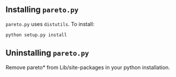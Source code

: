 ## Installing `pareto.py`

`pareto.py` uses `distutils`.
To install:

```
python setup.py install
```

## Uninstalling `pareto.py`

Remove pareto* from Lib/site-packages in your python installation.
